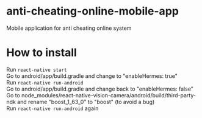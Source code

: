 # anti-cheating-online-mobile-app
Mobile application for anti cheating online system

# How to install
Run ```react-native start```  
Go to android/app/build.gradle and change to "enableHermes: true"  
Run ```react-native run-android```  
Go to android/app/build.gradle and change back to "enableHermes: false"  
Go to node_modules/react-native-vision-camera/android/build/third-party-ndk and rename "boost_1_63_0" to "boost" (to avoid a bug)  
Run ```react-native run-android``` again  